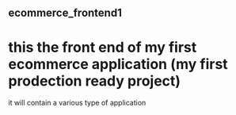 ## ecommerce_frontend1
# this the front end of my first ecommerce application (my first prodection ready project) 
it will contain a various type of application
